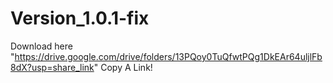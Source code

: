 # Version_1.0.1-fix
Download here "https://drive.google.com/drive/folders/13PQoy0TuQfwtPQg1DkEAr64uljlFb8dX?usp=share_link" Copy A Link!

